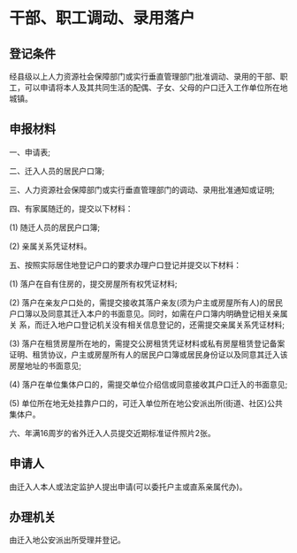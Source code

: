 # 干部、职工调动、录用落户

## 登记条件

经县级以上人力资源社会保障部门或实行垂直管理部门批准调动、录用的干部、职工，可以申请将本人及其共同生活的配偶、子女、父母的户口迁入工作单位所在地城镇。

## 申报材料

一、申请表;

二、迁入人员的居民户口簿;

三、人力资源社会保障部门或实行垂直管理部门的调动、录用批准通知或证明;

四、有家属随迁的，提交以下材料：

  (1) 随迁人员的居民户口簿;

  (2) 亲属关系凭证材料。

五、按照实际居住地登记户口的要求办理户口登记并提交以下材料：

  (1) 落户在自有住房的，提交房屋所有权凭证材料;

  (2) 落户在亲友户口处的，需提交接收其落户亲友(须为户主或房屋所有人)的居民户口簿以及同意其迁入本户的书面意见。同时，如需在户口簿内明确登记相关亲属关
  系，而迁入地户口登记机关没有相关信息登记的，还需提交亲属关系凭证材料;

  (3) 落户在租赁房屋所在地的，需提交公房租赁凭证材料或私有房屋租赁登记备案证明、租赁协议，户主或房屋所有人的居民户口簿或居民身份证以及同意其迁入该房屋地址的书面意见;
  
  (4) 落户在单位集体户口的，需提交单位介绍信或同意接收其户口迁入的书面意见;
  
  (5) 单位所在地无处挂靠户口的，可迁入单位所在地公安派出所(街道、社区)公共集体户。

六、年满16周岁的省外迁入人员提交近期标准证件照片2张。

## 申请人

由迁入人本人或法定监护人提出申请(可以委托户主或直系亲属代办)。

## 办理机关

由迁入地公安派出所受理并登记。